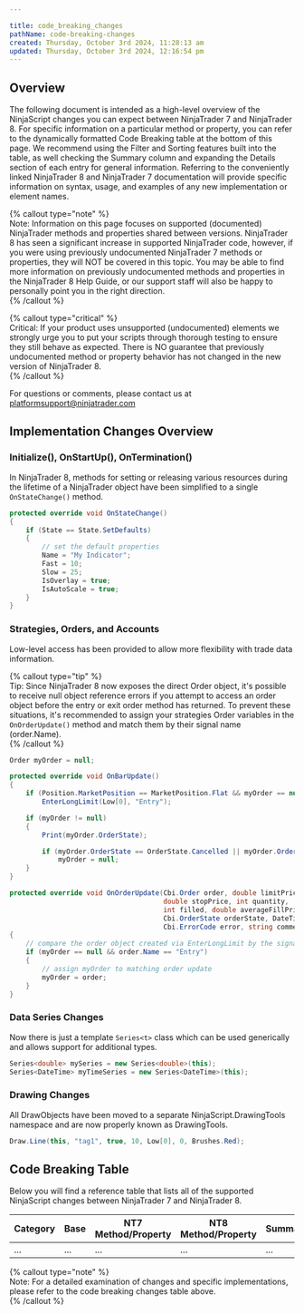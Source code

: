 ```yaml
---

title: code_breaking_changes
pathName: code-breaking-changes
created: Thursday, October 3rd 2024, 11:28:13 am
updated: Thursday, October 3rd 2024, 12:16:54 pm
---
```


## Overview

The following document is intended as a high-level overview of the NinjaScript changes you can expect between NinjaTrader 7 and NinjaTrader 8. For specific information on a particular method or property, you can refer to the dynamically formatted Code Breaking table at the bottom of this page. We recommend using the Filter and Sorting features built into the table, as well checking the Summary column and expanding the Details section of each entry for general information. Referring to the conveniently linked NinjaTrader 8 and NinjaTrader 7 documentation will provide specific information on syntax, usage, and examples of any new implementation or element names.

{% callout type="note" %}  
Note: Information on this page focuses on supported (documented) NinjaTrader methods and properties shared between versions. NinjaTrader 8 has seen a significant increase in supported NinjaTrader code, however, if you were using previously undocumented NinjaTrader 7 methods or properties, they will NOT be covered in this topic. You may be able to find more information on previously undocumented methods and properties in the NinjaTrader 8 Help Guide, or our support staff will also be happy to personally point you in the right direction.  
{% /callout %}

{% callout type="critical" %}  
Critical: If your product uses unsupported (undocumented) elements we strongly urge you to put your scripts through thorough testing to ensure they still behave as expected. There is NO guarantee that previously undocumented method or property behavior has not changed in the new version of NinjaTrader 8.  
{% /callout %}

For questions or comments, please contact us at <platformsupport@ninjatrader.com>

## Implementation Changes Overview

### Initialize(), OnStartUp(), OnTermination()

In NinjaTrader 8, methods for setting or releasing various resources during the lifetime of a NinjaTrader object have been simplified to a single `OnStateChange()` method.

```csharp
protected override void OnStateChange() 
{ 
    if (State == State.SetDefaults) 
    { 
        // set the default properties
        Name = "My Indicator";
        Fast = 10; 
        Slow = 25; 
        IsOverlay = true; 
        IsAutoScale = true; 
    } 
}
```

### Strategies, Orders, and Accounts

Low-level access has been provided to allow more flexibility with trade data information.

{% callout type="tip" %}  
Tip: Since NinjaTrader 8 now exposes the direct Order object, it's possible to receive null object reference errors if you attempt to access an order object before the entry or exit order method has returned. To prevent these situations, it's recommended to assign your strategies Order variables in the `OnOrderUpdate()` method and match them by their signal name (order.Name).  
{% /callout %}

```csharp
Order myOrder = null;

protected override void OnBarUpdate()
{
    if (Position.MarketPosition == MarketPosition.Flat && myOrder == null)
        EnterLongLimit(Low[0], "Entry");

    if (myOrder != null)
    {
        Print(myOrder.OrderState);

        if (myOrder.OrderState == OrderState.Cancelled || myOrder.OrderState == OrderState.Filled)
            myOrder = null;            
    }
}

protected override void OnOrderUpdate(Cbi.Order order, double limitPrice, 
                                      double stopPrice, int quantity, 
                                      int filled, double averageFillPrice, 
                                      Cbi.OrderState orderState, DateTime time, 
                                      Cbi.ErrorCode error, string comment)
{
    // compare the order object created via EnterLongLimit by the signal name
    if (myOrder == null && order.Name == "Entry")
    {
        // assign myOrder to matching order update
        myOrder = order;         
    }
}
```

### Data Series Changes

Now there is just a template `Series<t>` class which can be used generically and allows support for additional types.

```csharp
Series<double> mySeries = new Series<double>(this);
Series<DateTime> myTimeSeries = new Series<DateTime>(this);
```

### Drawing Changes

All DrawObjects have been moved to a separate NinjaScript.DrawingTools namespace and are now properly known as DrawingTools.

```csharp
Draw.Line(this, "tag1", true, 10, Low[0], 0, Brushes.Red);
```

## Code Breaking Table

Below you will find a reference table that lists all of the supported NinjaScript changes between NinjaTrader 7 and NinjaTrader 8.

| Category | Base | NT7 Method/Property | NT8 Method/Property | Summary | Details |
| --- | --- | --- | --- | --- | --- |
| ... | ... | ... | ... | ... | ... |

{% callout type="note" %}  
Note: For a detailed examination of changes and specific implementations, please refer to the code breaking changes table above.  
{% /callout %}

